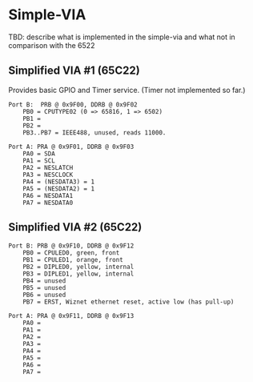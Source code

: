 Simple-VIA
============

TBD: describe what is implemented in the simple-via and what not in comparison with the 6522

**Simplified VIA #1** (65C22)
------------------------------

Provides basic GPIO and Timer service.
(Timer not implemented so far.)


    Port B:  PRB @ 0x9F00, DDRB @ 0x9F02
        PB0 = CPUTYPE02 (0 => 65816, 1 => 6502)
        PB1 = 
        PB2 = 
        PB3..PB7 = IEEE488, unused, reads 11000.

    Port A: PRA @ 0x9F01, DDRB @ 0x9F03
        PA0 = SDA
        PA1 = SCL
        PA2 = NESLATCH
        PA3 = NESCLOCK
        PA4 = (NESDATA3) = 1
        PA5 = (NESDATA2) = 1
        PA6 = NESDATA1
        PA7 = NESDATA0

**Simplified VIA #2** (65C22)
------------------------------

    Port B: PRB @ 0x9F10, DDRB @ 0x9F12
        PB0 = CPULED0, green, front
        PB1 = CPULED1, orange, front
        PB2 = DIPLED0, yellow, internal
        PB3 = DIPLED1, yellow, internal
        PB4 = unused
        PB5 = unused
        PB6 = unused
        PB7 = ERST, Wiznet ethernet reset, active low (has pull-up)

    Port A: PRA @ 0x9F11, DDRB @ 0x9F13
        PA0 = 
        PA1 = 
        PA2 = 
        PA3 = 
        PA4 = 
        PA5 = 
        PA6 = 
        PA7 = 
